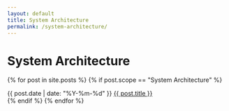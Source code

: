 ```yaml
---
layout: default
title: System Architecture
permalink: /system-architecture/
---
```


# System Architecture

{% for post in site.posts %}
  {% if post.scope == "System Architecture" %}
    <article class="post-list">
            <span class="date monospace small">{{ post.date | date: "%Y-%m-%d" }}</span> <span class="post"><a href="{{ post.url }}">{{ post.title }}</a></span>
        </article>
  {% endif %}
{% endfor %}

